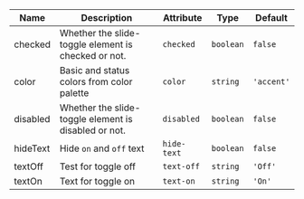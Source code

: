 | Name       | Description                   | Attribute        | Type                                      | Default             |
|------------|-------------------------------|------------------|-------------------------------------------|---------------------|
|checked| Whether the slide-toggle element is checked or not. | `checked` | `boolean` | `false` |
|color| Basic and status colors from color palette | `color` | `string` | `'accent'` |
|disabled| Whether the slide-toggle element is disabled or not. | `disabled` | `boolean` | `false` |
|hideText| Hide `on` and `off` text | `hide-text` | `boolean` | `false` |
|textOff| Test for toggle off | `text-off` | `string` | `'Off'` |
|textOn| Text for toggle on | `text-on` | `string` | `'On'` |
